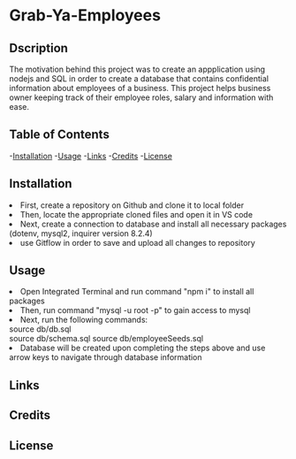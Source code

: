 # Grab-Ya-Employees

## Dscription

The motivation behind this project was to create an appplication using nodejs and SQL in order to create a database that contains confidential information about employees of a business. This project helps business owner keeping track of their employee roles, salary and information with ease.

## Table of Contents

-[Installation](#installation)
-[Usage](#usage)
-[Links](#links)
-[Credits](#credits)
-[License](#license)

## Installation

<li> First, create a repository on Github and clone it to local folder </li>
<li> Then, locate the appropriate cloned files and open it in VS code </li>
<li> Next, create a connection to database and install all necessary packages (dotenv, mysql2, inquirer version 8.2.4) </li>
<li> use Gitflow in order to save and upload all changes to repository </li>

## Usage

<li> Open Integrated Terminal and run command "npm i" to install all packages </li>
<li> Then, run command "mysql -u root -p" to gain access to mysql </li>
<li> Next, run the following commands: <br>
source db/db.sql <br>
source db/schema.sql
source db/employeeSeeds.sql <br> </li>
<li> Database will be created upon completing the steps above and use arrow keys to navigate through database information </li>





## Links


## Credits

## License
